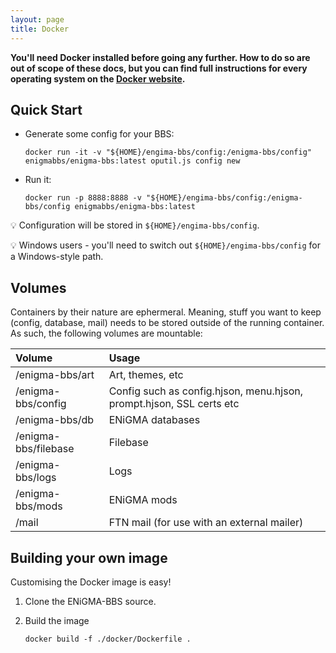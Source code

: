 ```yaml
---
layout: page
title: Docker
---
```

**You'll need Docker installed before going any further. How to do so are out of scope of these docs, but you can find full instructions
for every operating system on the [Docker website](https://docs.docker.com/engine/install/).**

## Quick Start

- Generate some config for your BBS:
  ```
  docker run -it -v "${HOME}/engima-bbs/config:/enigma-bbs/config" enigmabbs/enigma-bbs:latest oputil.js config new
  ```

- Run it:
  ```
  docker run -p 8888:8888 -v "${HOME}/engima-bbs/config:/enigma-bbs/config enigmabbs/enigma-bbs:latest
  ```

:bulb: Configuration will be stored in `${HOME}/engima-bbs/config`.

:bulb: Windows users - you'll need to switch out `${HOME}/engima-bbs/config` for a Windows-style path.

## Volumes

Containers by their nature are ephermeral. Meaning, stuff you want to keep (config, database, mail) needs 
to be stored outside of the running container. As such, the following volumes are mountable:

| Volume                  | Usage                                                                |
|:------------------------|:---------------------------------------------------------------------|
| /enigma-bbs/art         | Art, themes, etc                                                     |
| /enigma-bbs/config      | Config such as config.hjson, menu.hjson, prompt.hjson, SSL certs etc |
| /enigma-bbs/db          | ENiGMA databases                                                     |
| /enigma-bbs/filebase    | Filebase                                                             |
| /enigma-bbs/logs        | Logs                                                                 |
| /enigma-bbs/mods        | ENiGMA mods                                                          |
| /mail                   | FTN mail (for use with an external mailer)                           |


## Building your own image

Customising the Docker image is easy!

1. Clone the ENiGMA-BBS source.
2. Build the image

   ```
   docker build -f ./docker/Dockerfile .
   ```